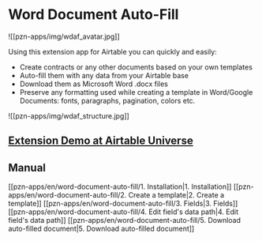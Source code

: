 # Word Document Auto-Fill

![[pzn-apps/img/wdaf_avatar.jpg]]

Using this extension app for Airtable you can quickly and easily:
- Create contracts or any other documents based on your own templates
- Auto-fill them with any data from your Airtable base
- Download them as Microsoft Word .docx files
- Preserve any formatting used while creating a template in Word/Google Documents: fonts, paragraphs, pagination, colors etc.

![[pzn-apps/img/wdaf_structure.jpg]]

## [Extension Demo at Airtable Universe](https://www.airtable.com/universe/expP5R3Zn3HEl2Jdo/word-document-auto-fill)

## Manual
[[pzn-apps/en/word-document-auto-fill/1. Installation|1. Installation]]
[[pzn-apps/en/word-document-auto-fill/2. Create a template|2. Create a template]]
[[pzn-apps/en/word-document-auto-fill/3. Fields|3. Fields]]
[[pzn-apps/en/word-document-auto-fill/4. Edit field's data path|4. Edit field's data path]]
[[pzn-apps/en/word-document-auto-fill/5. Download auto-filled document|5. Download auto-filled document]]


